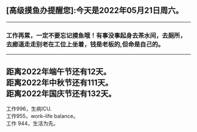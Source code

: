 ## [高级摸鱼办提醒您]:今天是2022年05月21日周六。
---
### 工作再累，一定不要忘记摸鱼哦！有事没事起身去茶水间，去厕所，去廊道走走别老在工位上坐着，钱是老板的,但命是自己的。
---
距离2022年端午节还有12天。  
距离2022年中秋节还有111天。  
距离2022年国庆节还有132天。  
---
工作996，生病ICU.  
工作955，work–life balance。  
工作 944，生活为先。